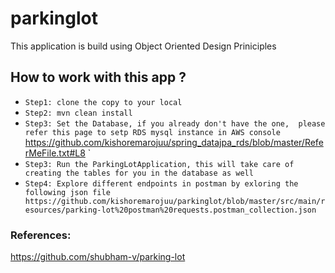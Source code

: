 # parkinglot
This application is build using Object Oriented Design Priniciples 

## How to work with this app ?
- `Step1: clone the copy to your local ` 
- `Step2: mvn clean install `
- `Step3: Set the Database, if you already don't have the one, 
please refer this page to setp RDS mysql instance in AWS console `
https://github.com/kishoremarojuu/spring_datajpa_rds/blob/master/ReferMeFile.txt#L8 `
- `Step3: Run the ParkingLotApplication, this will take care of creating the tables for you in the database as well `
- `Step4: Explore different endpoints in postman by exloring the following json file 
https://github.com/kishoremarojuu/parkinglot/blob/master/src/main/resources/parking-lot%20postman%20requests.postman_collection.json `

### References: 
https://github.com/shubham-v/parking-lot
